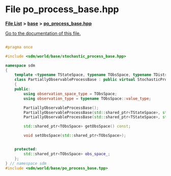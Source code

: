 
# File po\_process\_base.hpp

[**File List**](files.md) **>** [**base**](dir_f82058e37a1f60b84f8487517c6ff983.md) **>** [**po\_process\_base.hpp**](po__process__base_8hpp.md)

[Go to the documentation of this file.](po__process__base_8hpp.md) 


````cpp

#pragma once

#include <sdm/world/base/stochastic_process_base.hpp>

namespace sdm
{
    template <typename TStateSpace, typename TObsSpace, typename TDistrib>
    class PartiallyObservableProcessBase : public virtual StochasticProcessBase<TStateSpace, TDistrib>
    {
    public:
        using observation_space_type = TObsSpace;
        using observation_type = typename TObsSpace::value_type;

        PartiallyObservableProcessBase();
        PartiallyObservableProcessBase(std::shared_ptr<TStateSpace>, std::shared_ptr<TObsSpace>);
        PartiallyObservableProcessBase(std::shared_ptr<TStateSpace>, std::shared_ptr<TObsSpace>, TDistrib);

        std::shared_ptr<TObsSpace> getObsSpace() const;

        void setObsSpace(std::shared_ptr<TObsSpace>);


    protected:
        std::shared_ptr<TObsSpace> obs_space_;
    };
} // namespace sdm
#include <sdm/world/base/po_process_base.tpp>
````

